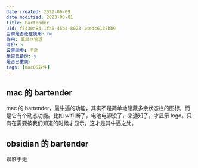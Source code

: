 ```yaml
---
date created: 2022-06-09
date modified: 2023-03-01
title: Bartender
uid: f5430a84-1fa5-45b4-8023-14edc6137bb9
当前是否还在使用: no
作用: 菜单栏管理
评价: 5
设置同步: 手动
是否已备份: y
是否已重装:
tags: [macOS软件]
---
```


## mac 的 bartender

mac 的 bartender，最牛逼的功能，其实不是简单地隐藏多余状态栏的图标，而是它有个动态功能。比如 wifi 断了，电池电源没了，来通知了，才显示 logo。只有在需要被我们知道的时候才显示，这才是其牛逼之处。

## obsidian 的 bartender

聊胜于无
